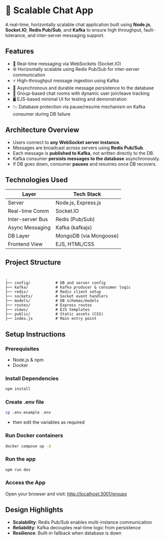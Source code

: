 # 💬 Scalable Chat App

A real-time, horizontally scalable chat application built using **Node.js**, **Socket.IO**, **Redis Pub/Sub**, and **Kafka** to ensure high throughput, fault-tolerance, and inter-server messaging support.

## Features

- 🔗 Real-time messaging via WebSockets (Socket.IO)
- 🌐 Horizontally scalable using Redis Pub/Sub for inter-server communication
- ⚡ High-throughput message ingestion using Kafka
- 💾 Asynchronous and durable message persistence to the database
- 👥 Group-based chat rooms with dynamic user join/leave tracking
- 🖥️ EJS-based minimal UI for testing and demonstration
- 📉 Database protection via pause/resume mechanism on Kafka consumer during DB failure

## Architecture Overview


- Users connect to **any WebSocket server instance**.
- Messages are broadcast across servers using **Redis Pub/Sub**.
- Each message is **published to Kafka**, not written directly to the DB.
- Kafka consumer **persists messages to the database** asynchronously.
- If DB goes down, consumer **pauses** and resumes once DB recovers.

## Technologies Used

| Layer            | Tech Stack                      |
|------------------|----------------------------------|
| Server           | Node.js, Express.js              |
| Real-time Comm   | Socket.IO                        |
| Inter-server Bus | Redis (Pub/Sub)                  |
| Async Messaging  | Kafka (kafkajs)                  |
| DB Layer         | MongoDB (via Mongoose) |
| Frontend View    | EJS, HTML/CSS                    |

## Project Structure

```

.
├── config/           # DB and server config
├── kafka/            # Kafka producer & consumer logic
├── redis/            # Redis client setup
├── sockets/          # Socket event handlers
├── models/           # DB schemas/models
├── routes/           # Express routes
├── views/            # EJS templates
├── public/           # Static assets (CSS)
├── index.js          # Main entry point

````

## Setup Instructions

### Prerequisites

- Node.js & npm
- Docker

### Install Dependencies

```bash
npm install
````

### Create .env file

```bash
cp .env.example .env
```
- then edit the variables as required

### Run Docker containers
```bash
docker compose up -d
```
### Run the app
```bash
npm run dev
```

### Access the App

Open your browser and visit: [http://localhost:3001/groups](http://localhost:3001/groups)


## Design Highlights

* **Scalability**: Redis Pub/Sub enables multi-instance communication
* **Reliability**: Kafka decouples real-time logic from persistence
* **Resilience**: Built-in fallback when database is down


